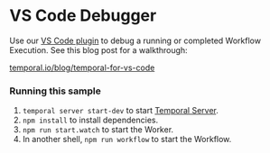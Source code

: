# VS Code Debugger

Use our [VS Code plugin](https://marketplace.visualstudio.com/items?itemName=temporal-technologies.temporalio) to debug a running or completed Workflow Execution. See this blog post for a walkthrough:

[temporal.io/blog/temporal-for-vs-code](https://temporal.io/blog/temporal-for-vs-code)

### Running this sample

1. `temporal server start-dev` to start [Temporal Server](https://github.com/temporalio/cli/#installation).
1. `npm install` to install dependencies.
1. `npm run start.watch` to start the Worker.
1. In another shell, `npm run workflow` to start the Workflow.
